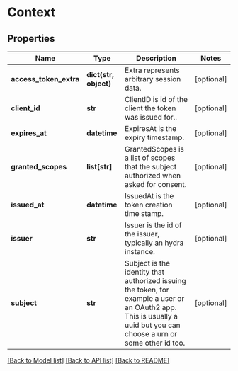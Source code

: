 # Context

## Properties
Name | Type | Description | Notes
------------ | ------------- | ------------- | -------------
**access_token_extra** | **dict(str, object)** | Extra represents arbitrary session data. | [optional] 
**client_id** | **str** | ClientID is id of the client the token was issued for.. | [optional] 
**expires_at** | **datetime** | ExpiresAt is the expiry timestamp. | [optional] 
**granted_scopes** | **list[str]** | GrantedScopes is a list of scopes that the subject authorized when asked for consent. | [optional] 
**issued_at** | **datetime** | IssuedAt is the token creation time stamp. | [optional] 
**issuer** | **str** | Issuer is the id of the issuer, typically an hydra instance. | [optional] 
**subject** | **str** | Subject is the identity that authorized issuing the token, for example a user or an OAuth2 app. This is usually a uuid but you can choose a urn or some other id too. | [optional] 

[[Back to Model list]](../README.md#documentation-for-models) [[Back to API list]](../README.md#documentation-for-api-endpoints) [[Back to README]](../README.md)


